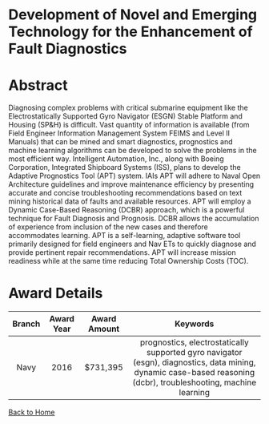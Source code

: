 
Development of Novel and Emerging Technology for the Enhancement of Fault Diagnostics
=====================================================================================

# Abstract


Diagnosing complex problems with critical submarine equipment like the Electrostatically Supported Gyro Navigator (ESGN) Stable Platform and Housing (SP&H) is difficult. Vast quantity of information is available (from Field Engineer Information Management System FEIMS and Level II Manuals) that can be mined and smart diagnostics, prognostics and machine learning algorithms can be developed to solve the problems in the most efficient way. Intelligent Automation, Inc., along with Boeing Corporation, Integrated Shipboard Systems (ISS), plans to develop the Adaptive Prognostics Tool (APT) system. IAIs APT will adhere to Naval Open Architecture guidelines and improve maintenance efficiency by presenting accurate and concise troubleshooting recommendations based on text mining historical data of faults and available resources. APT will employ a Dynamic Case-Based Reasoning (DCBR) approach, which is a powerful technique for Fault Diagnosis and Prognosis. DCBR allows the accumulation of experience from inclusion of the new cases and therefore accommodates learning. APT is a self-learning, adaptive software tool primarily designed for field engineers and Nav ETs to quickly diagnose and provide pertinent repair recommendations. APT will increase mission readiness while at the same time reducing Total Ownership Costs (TOC).  

# Award Details

|Branch|Award Year|Award Amount|Keywords|
| :---: | :---: | :---: | :---: |
|Navy|2016|$731,395|prognostics, electrostatically supported gyro navigator (esgn), diagnostics, data mining, dynamic case-based reasoning (dcbr), troubleshooting, machine learning|
  
  


[Back to Home](https://github.com/chrischow/dod_sbir_awards#1907)